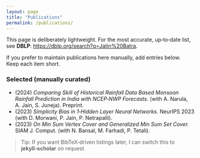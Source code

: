 ```yaml
---
layout: page
title: "Publications"
permalink: /publications/
---
```


This page is deliberately lightweight. For the most accurate, up‑to‑date list, see
**DBLP**: <https://dblp.org/search?q=Jatin%20Batra>.

If you prefer to maintain publications here manually, add entries below. Keep each item short.

### Selected (manually curated)
- (2024) *Comparing Skill of Historical Rainfall Data Based Monsoon Rainfall Prediction in India with NCEP‑NWP Forecasts.* (with A. Narula, A. Jain, S. Juneja). Preprint.  
- (2023) *Simplicity Bias in 1‑Hidden Layer Neural Networks.* NeurIPS 2023 (with D. Morwani, P. Jain, P. Netrapalli).  
- (2023) *On Min Sum Vertex Cover and Generalized Min Sum Set Cover.* SIAM J. Comput. (with N. Bansal, M. Farhadi, P. Tetali).

> Tip: If you want BibTeX‑driven listings later, I can switch this to **jekyll‑scholar** on request.